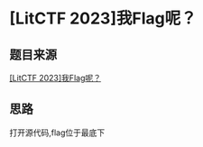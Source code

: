 # [LitCTF 2023]我Flag呢？

## 题目来源  

[[LitCTF 2023]我Flag呢？](https://www.nssctf.cn/problem/3861)

## 思路

打开源代码,flag位于最底下 